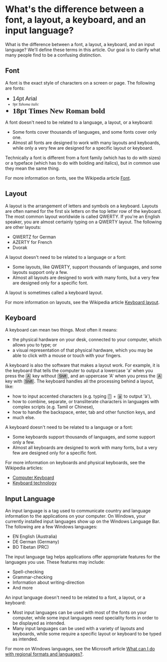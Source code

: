 # What's the difference between a font, a layout, a keyboard, and an input language?

<p>What is the difference between a font, a layout, a keyboard, and an input language? We'll define these terms in this article. Our goal is to clarify what many people find to be a confusing distinction.</p>

<h2>Font</h2>
<p>A font is the exact style of characters on a screen or page. The following are fonts:</p>
<ul>
   <li style="font-family:Arial;font-size:14pt;">14pt Arial</li>
   <li style="font-family:'Tahoma'; font-style:italic; font-size:9pt">9pt Tahoma italic</li>
   <li style="font-family:'Times New Roman'; font-weight:bold; font-size:18pt">18pt Times New Roman bold</li>
</ul>
<p>A font doesn't need to be related to a language, a layout, or a keyboard:</p>
<ul>
   <li>Some fonts cover thousands of languages, and some fonts cover only one.</li>
   <li>Almost all fonts are designed to work with many layouts and keyboards, while only a very few are designed for a specific layout or keyboard.</li>
</ul>
<p>Technically a font is different from a font family (which has to do with sizes) or a typeface (which has to do with bolding and italics), but in common use they mean the same thing.</p>
<p>For more information on fonts, see the Wikipedia article <a href='http://en.wikipedia.org/wiki/Font'>Font</a>.

<h2>Layout</h2>
<p>A layout is the arrangement of letters and symbols on a keyboard. Layouts are often named for the first six letters on the top letter row of the keyboard. The most common layout worldwide is called QWERTY. If you're an English speaker, you are almost certainly typing on a QWERTY layout. The following are other layouts:</p>
<ul>
   <li>QWERTZ for German</li>
   <li>AZERTY for French</li>
   <li>Dvorak</li>
</ul>
<p>A layout doesn't need to be related to a language or a font:</p>
<ul>
   <li>Some layouts, like QWERTY, support thousands of languages, and some layouts support only a few.</li>
   <li>Almost all layouts are designed to work with many fonts, but a very few are designed only for a specific font.</li>
</ul>
<p>A layout is sometimes called a keyboard layout.</p>
<p>For more information on layouts, see the Wikipedia article <a href='http://en.wikipedia.org/wiki/Keyboard_layout'>Keyboard layout</a>.</p>
 
<h2>Keyboard</h2>
<p>A keyboard can mean two things. Most often it means:</p>
<ul>
   <li>the physical hardware on your desk, connected to your computer, which allows you to type; or</li>
   <li>a visual representation of that physical hardware, which you may be able to click with a mouse or touch with your fingers.</li>
</ul>
<p>A keyboard is also the software that makes a layout work. For example, it is the keyboard that tells the computer to output a lowercase 'a' when you press the <span style="color:black; font:9pt Arial; border:solid 1px grey; background:#ccc; margin:0px 1px; padding:0px 3px; -webkit-border-radius: 3px; -moz-border-radius: 3px; border-radius: 3px;">A</span> key without <span style="color:black; font:9pt Arial; border:solid 1px grey; background:#ccc; margin:0px 1px; padding:0px 3px; -webkit-border-radius: 3px; -moz-border-radius: 3px; border-radius: 3px;">Shift</span>, and an uppercase 'A' when you press the <span style="color:black; font:9pt Arial; border:solid 1px grey; background:#ccc; margin:0px 1px; padding:0px 3px; -webkit-border-radius: 3px; -moz-border-radius: 3px; border-radius: 3px;">A</span> key with <span style="color:black; font:9pt Arial; border:solid 1px grey; background:#ccc; margin:0px 1px; padding:0px 3px; -webkit-border-radius: 3px; -moz-border-radius: 3px; border-radius: 3px;">Shift</span>. The keyboard handles all the processing behind a layout, like:</p>
<ul>
   <li>how to input accented characters (e.g. typing <span style="color:black; font:9pt Arial; border:solid 1px grey; background:#ccc; margin:0px 1px; padding:0px 3px; -webkit-border-radius: 3px; -moz-border-radius: 3px; border-radius: 3px;">`</span> + <span style="color:black; font:9pt Arial; border:solid 1px grey; background:#ccc; margin:0px 1px; padding:0px 3px; -webkit-border-radius: 3px; -moz-border-radius: 3px; border-radius: 3px;">a</span> to output 'à'),</li>
   <li>how to combine, separate, or transliterate characters in languages with complex scripts (e.g. Tamil or Chinese),</li>
   <li>how to handle the backspace, enter, tab and other function keys, and</li>
   <li>much else.</li>
</ul>  
<p>A keyboard doesn't need to be related to a language or a font:</p>
<ul>
   <li>Some keyboards support thousands of languages, and some support only a few.</li>
   <li>Almost all keyboards are designed to work with many fonts, but a very few are designed only for a specific font.</li>
</ul>
<p>For more information on keyboards and physical keyboards, see the Wikipedia articles:</p>
<ul>
   <li><a href='http://en.wikipedia.org/wiki/Computer_keyboard'>Computer Keyboard</a></li>
   <li><a href='http://en.wikipedia.org/wiki/Keyboard_technology'>Keyboard technology</a></li>
</ul>

<h2>Input Language</h2>
<p>An input language is a tag used to communicate country and language information to the applications on your computer. On Windows, your currently installed input languages show up on the Windows Language Bar. The following are a few Windows languages:</p>
<ul>
   <li>EN English (Australia)</li>
   <li>DE German (Germany)</li>
   <li>BO Tibetan (PRC)</li>
</ul>
<p>The input language tag helps applications offer appropriate features for the languages you use. These features may include:</p>
<ul>
   <li>Spell-checking</li>
   <li>Grammar-checking</li>
   <li>Information about writing-direction</li>
   <li>And more</li>
</ul>
<p>An input language doesn't need to be related to a font, a layout, or a keyboard:</p>
<ul>
   <li>Most input languages can be used with most of the fonts on your computer, while some input languages need speciality fonts in order to be displayed as intended.</li>
   <li>Many input languages can be used with a variety of layouts and keyboards, while some require a specific layout or keyboard to be typed as intended.</li>
</ul>
<p>For more on Windows languages, see the Microsoft article <a href='http://windows.microsoft.com/en-GB/windows7/What-can-I-do-with-regional-formats-and-languages'>What can I do with regional formats and languages?</a>.</p>

